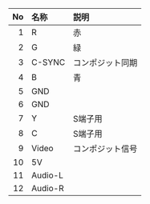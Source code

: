 |No|名称|説明|
|-:|:-|:-|
|1|R|赤|
|2|G|緑|
|3|C-SYNC|コンポジット同期|
|4|B|青|
|5|GND||
|6|GND||
|7|Y|S端子用|
|8|C|S端子用|
|9|Video|コンポジット信号|
|10|5V||
|11|Audio-L||
|12|Audio-R||